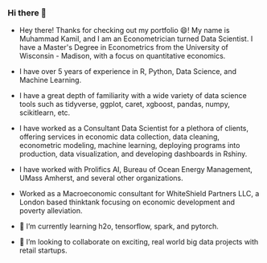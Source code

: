 ### Hi there 👋

<!--
**mkamil918/mkamil918** is a ✨ _special_ ✨ repository because its `README.md` (this file) appears on your GitHub profile.
-->


- Hey there! Thanks for checking out my portfolio 😄! My name is Muhammad Kamil, and I am an Econometrician turned Data Scientist. I have a Master's Degree in Econometrics from the University of Wisconsin - Madison, with a focus on quantitative economics. 
- I have over 5 years of experience in R, Python, Data Science, and Machine Learning.
- I have a great depth of familiarity with a wide variety of data science tools such as tidyverse, ggplot, caret, xgboost, pandas, numpy, scikitlearn, etc.
- I have worked as a Consultant Data Scientist for a plethora of clients, offering services in economic data collection, data cleaning, econometric modeling, machine learning, deploying programs into production, data visualization, and developing dashboards in Rshiny. 
- I have worked with Prolifics AI, Bureau of Ocean Energy Management, UMass Amherst, and several other organizations.
- Worked as a Macroeconomic consultant for WhiteShield Partners LLC, a London based thinktank focusing on economic development and poverty alleviation. 
 
- 🌱 I’m currently learning h2o, tensorflow, spark, and pytorch. 
- 👯 I’m looking to collaborate on exciting, real world big data projects with retail startups. 

